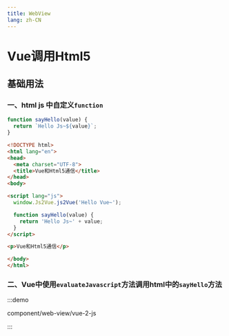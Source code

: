 ```yaml
---
title: WebView
lang: zh-CN
---
```


# Vue调用Html5

## 基础用法

### 一、html js 中自定义`function`

```js
function sayHello(value) {
  return `Hello Js~${value}`;
}
```

```html
<!DOCTYPE html>
<html lang="en">
<head>
  <meta charset="UTF-8">
  <title>Vue和Html5通信</title>
</head>
<body>

<script lang="js">
  window.Js2Vue.js2Vue('Hello Vue~');

  function sayHello(value) {
    return 'Hello Js~' + value;
  }
</script>

<p>Vue和Html5通信</p>

</body>
</html>
```

### 二、Vue中使用`evaluateJavascript`方法调用html中的`sayHello`方法

:::demo

component/web-view/vue-2-js

:::

